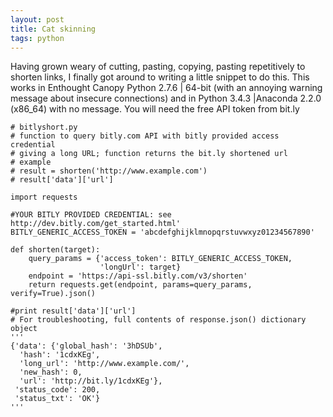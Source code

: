 ```yaml
---
layout: post
title: Cat skinning
tags: python
--- 
```


Having grown weary of cutting, pasting, copying, pasting repetitively to shorten links, I finally got around to writing a little snippet to do this. This works in Enthought Canopy Python 2.7.6 | 64-bit (with an annoying warning message about insecure connections) and in Python 3.4.3 |Anaconda 2.2.0 (x86_64) with no message. You will need the free API token from bit.ly

	# bitlyshort.py
	# function to query bitly.com API with bitly provided access credential
	# giving a long URL; function returns the bit.ly shortened url
	# example
	# result = shorten('http://www.example.com')
	# result['data']['url']

	import requests

	#YOUR BITLY PROVIDED CREDENTIAL: see http://dev.bitly.com/get_started.html'
	BITLY_GENERIC_ACCESS_TOKEN = 'abcdefghijklmnopqrstuvwxyz01234567890'

	def shorten(target):
		query_params = {'access_token': BITLY_GENERIC_ACCESS_TOKEN,
						'longUrl': target} 
		endpoint = 'https://api-ssl.bitly.com/v3/shorten'
		return requests.get(endpoint, params=query_params, verify=True).json()

	#print result['data']['url']
	# For troubleshooting, full contents of response.json() dictionary object
	'''
	{'data': {'global_hash': '3hDSUb',
	  'hash': '1cdxKEg',
	  'long_url': 'http://www.example.com/',
	  'new_hash': 0,
	  'url': 'http://bit.ly/1cdxKEg'},
	 'status_code': 200,
	 'status_txt': 'OK'}
	'''

